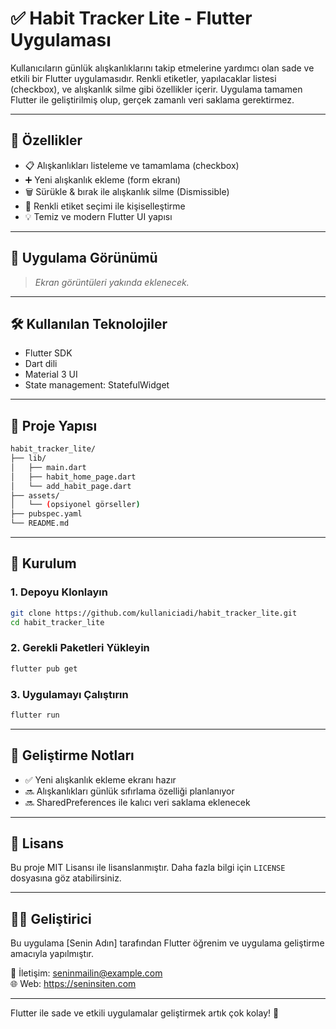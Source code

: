 # ✅ Habit Tracker Lite - Flutter Uygulaması

Kullanıcıların günlük alışkanlıklarını takip etmelerine yardımcı olan sade ve etkili bir Flutter uygulamasıdır. Renkli etiketler, yapılacaklar listesi (checkbox), ve alışkanlık silme gibi özellikler içerir. Uygulama tamamen Flutter ile geliştirilmiş olup, gerçek zamanlı veri saklama gerektirmez.

---

## 🚀 Özellikler

- 📋 Alışkanlıkları listeleme ve tamamlama (checkbox)
- ➕ Yeni alışkanlık ekleme (form ekranı)
- 🗑️ Sürükle & bırak ile alışkanlık silme (Dismissible)
- 🎨 Renkli etiket seçimi ile kişiselleştirme
- 💡 Temiz ve modern Flutter UI yapısı

---

## 📸 Uygulama Görünümü

> *Ekran görüntüleri yakında eklenecek.*

---

## 🛠️ Kullanılan Teknolojiler

- Flutter SDK
- Dart dili
- Material 3 UI
- State management: StatefulWidget

---

## 📁 Proje Yapısı

```bash
habit_tracker_lite/
├── lib/
│   ├── main.dart
│   ├── habit_home_page.dart
│   └── add_habit_page.dart
├── assets/
│   └── (opsiyonel görseller)
├── pubspec.yaml
└── README.md
```

---

## 🔧 Kurulum

### 1. Depoyu Klonlayın
```bash
git clone https://github.com/kullaniciadi/habit_tracker_lite.git
cd habit_tracker_lite
```

### 2. Gerekli Paketleri Yükleyin
```bash
flutter pub get
```

### 3. Uygulamayı Çalıştırın
```bash
flutter run
```

---

## 📌 Geliştirme Notları

- ✅ Yeni alışkanlık ekleme ekranı hazır
- 🔜 Alışkanlıkları günlük sıfırlama özelliği planlanıyor
- 🔜 SharedPreferences ile kalıcı veri saklama eklenecek

---

## 📄 Lisans

Bu proje MIT Lisansı ile lisanslanmıştır. Daha fazla bilgi için `LICENSE` dosyasına göz atabilirsiniz.

---

## 👨‍💻 Geliştirici

Bu uygulama [Senin Adın] tarafından Flutter öğrenim ve uygulama geliştirme amacıyla yapılmıştır.

📧 İletişim: seninmailin@example.com  
🌐 Web: https://seninsiten.com

---

Flutter ile sade ve etkili uygulamalar geliştirmek artık çok kolay! 🚀